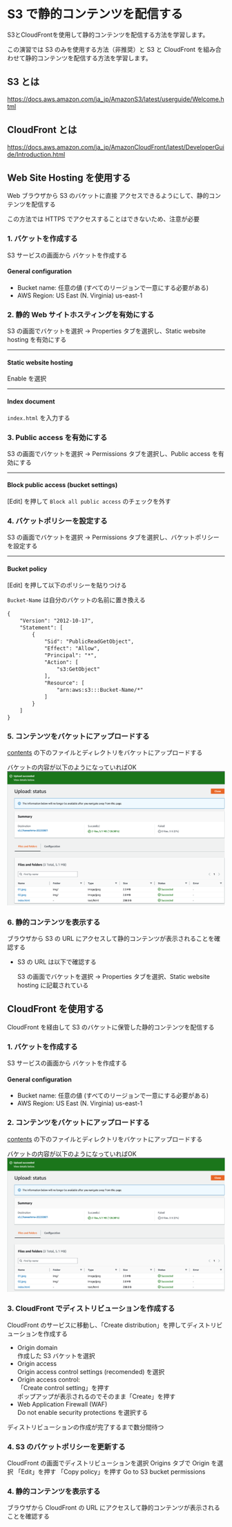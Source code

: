 # S3 で静的コンテンツを配信する
S3とCloudFrontを使用して静的コンテンツを配信する方法を学習します。

この演習では S3 のみを使用する方法（非推奨）と S3 と CloudFront を組み合わせて静的コンテンツを配信する方法を学習します。

## S3 とは
https://docs.aws.amazon.com/ja_jp/AmazonS3/latest/userguide/Welcome.html

## CloudFront とは
https://docs.aws.amazon.com/ja_jp/AmazonCloudFront/latest/DeveloperGuide/Introduction.html

## Web Site Hosting を使用する
Web ブラウザから S3 のバケットに直接 アクセスできるようにして、静的コンテンツを配信する

この方法では HTTPS でアクセスすることはできないため、注意が必要

### 1. バケットを作成する
S3 サービスの画面から バケットを作成する
#### General configuration
* Bucket name: 任意の値 (すべてのリージョンで一意にする必要がある)
* AWS Region: US East (N. Virginia) us-east-1

### 2. 静的 Web サイトホスティングを有効にする

S3 の画面でバケットを選択 -> Properties タブを選択し、Static website hosting を有効にする

---
#### Static website hosting
Enable を選択

---
#### Index document
`index.html` を入力する

### 3. Public access を有効にする

S3 の画面でバケットを選択 -> Permissions タブを選択し、Public access を有効にする

---
#### Block public access (bucket settings)
[Edit] を押して `Block all public access` のチェックを外す

### 4. バケットポリシーを設定する
S3 の画面でバケットを選択 -> Permissions タブを選択し、バケットポリシーを設定する

---
#### Bucket policy
[Edit] を押して以下のポリシーを貼りつける

`Bucket-Name` は自分のバケットの名前に置き換える

```
{
    "Version": "2012-10-17",
    "Statement": [
        {
            "Sid": "PublicReadGetObject",
            "Effect": "Allow",
            "Principal": "*",
            "Action": [
                "s3:GetObject"
            ],
            "Resource": [
                "arn:aws:s3:::Bucket-Name/*"
            ]
        }
    ]
}
```

### 5. コンテンツをバケットにアップロードする
[contents](./contents/) の下のファイルとディレクトリをバケットにアップロードする

バケットの内容が以下のようになっていればOK
![](./img/uploaded.png)

### 6. 静的コンテンツを表示する
ブラウザから S3 の URL にアクセスして静的コンテンツが表示されることを確認する

* S3 の URL は以下で確認する

    S3 の画面でバケットを選択 -> Properties タブを選択、Static website hosting に記載されている

## CloudFront を使用する
CloudFront を経由して S3 のバケットに保管した静的コンテンツを配信する

### 1. バケットを作成する
S3 サービスの画面から バケットを作成する
#### General configuration
* Bucket name: 任意の値 (すべてのリージョンで一意にする必要がある)
* AWS Region: US East (N. Virginia) us-east-1

### 2. コンテンツをバケットにアップロードする
[contents](./contents/) の下のファイルとディレクトリをバケットにアップロードする

バケットの内容が以下のようになっていればOK
![](./img/uploaded.png)

### 3. CloudFront でディストリビューションを作成する
CloudFront のサービスに移動し、「Create distribution」を押してディストリビューションを作成する

* Origin domain  
  作成した S3 バケットを選択
* Origin access  
  Origin access control settings (recomended) を選択
* Origin access control:  
  「Create control setting」を押す  
  ポップアップが表示されるのでそのまま「Create」を押す
* Web Application Firewall (WAF)  
  Do not enable security protections を選択する

ディストリビューションの作成が完了するまで数分間待つ

### 4. S3 のバケットポリシーを更新する
CloudFront の画面でディストリビューションを選択
Origins タブで Origin を選択
「Edit」を押す
「Copy policy」を押す
Go to S3 bucket permissions

### 4. 静的コンテンツを表示する
ブラウザから CloudFront の URL にアクセスして静的コンテンツが表示されることを確認する
